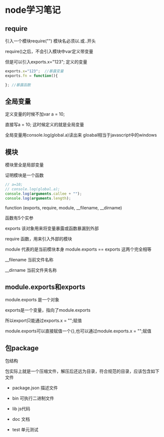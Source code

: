 # node学习笔记

## require

引入一个模块require("")  模块名必须以.或..开头



require()之后，不会引入模块中var定义带变量

但是可以引入exports.x="123";  定义的变量

```javascript
exports.x="123";  //暴露变量
exports.fn = function(){
    
}; //暴露函数
```



## 全局变量

定义变量的时候不加var a = 10;

直接写a = 10;   这时候定义的就是全局变量



全局变量用console.log(global.a)读出来    gloabal相当于javascript中的windows



## 模块

模块里全是局部变量

证明模块是一个函数



```javascript
// a=10;
// console.log(global.a);
console.log(arguments.callee + "");
console.log(arguments.length);
```



function (exports, require, module, \__filename, __dirname) 

函数有5个实参

exports 该对象用来将变量暴露或函数暴漏到外部

require 函数，用来引入外部的模块 

module 代表的是当前模块本身  module.exports == exports 这两个完全相等

\__filename 当前文件名称

__dirname 当前文件夹名称

## module.exports和exports

module.exports 是一个对象

exports是一个变量，指向了module.exports 

所以export只能通过exports.x = "";赋值

module.exports可以直接赋值一个{},也可以通过module.exports.x = "";赋值

## 包package

包结构

包实际上就是一个压缩文件，解压后还远为目录，符合规范的目录，应该包含如下文件

- package.json 描述文件

- bin 可执行二进制文件

- lib js代码

- doc 文档

- test 单元测试

   

  
